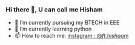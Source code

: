 ### Hi there 👋, U can call me Hisham

- 📕 I’m currently pursuing my BTECH in EEE
- 🌱 I’m currently learning python
- 📫 How to reach me: [instagram : @_ft.hishaam_](https://www.instagram.com/_ft.hishaam_/)


